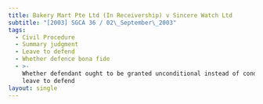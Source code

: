 ```yaml
---
title: Bakery Mart Pte Ltd (In Receivership) v Sincere Watch Ltd
subtitle: "[2003] SGCA 36 / 02\_September\_2003"
tags:
  - Civil Procedure
  - Summary judgment
  - Leave to defend
  - Whether defence bona fide
  - >-
    Whether defendant ought to be granted unconditional instead of conditional
    leave to defend
layout: single
---
```


